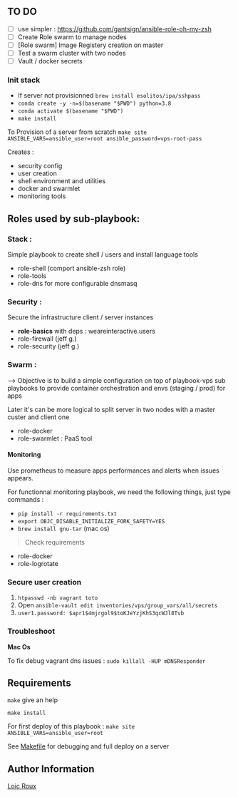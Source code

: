 
TO DO
------------
- [ ] use simpler : https://github.com/gantsign/ansible-role-oh-my-zsh
- [ ] Create Role swarm to manage nodes
- [ ] [Role swarm] Image Registery creation on master
- [ ] Test a swarm cluster with two nodes
- [ ] Vault / docker secrets

### Init stack

- If server not provisionned `brew install esolitos/ipa/sshpass`
- `conda create -y -n=$(basename "$PWD") python=3.8`
- `conda activate $(basename "$PWD")`
- `make install`

To Provision of a server from scratch `make site ANSIBLE_VARS=ansible_user=root ansible_password=vps-root-pass`

Creates :
- security config
- user creation
- shell environment and utilities
- docker and swarmlet
- monitoring tools

Roles used by sub-playbook:
------------

### Stack :

Simple playbook to create shell / users and install language tools

- role-shell (comport ansible-zsh role)
- role-tools
- role-dns for more configurable dnsmasq

### Security :

Secure the infrastructure client / server instances

- **role-basics** with deps : weareinteractive.users
- role-firewall (jeff g.)
- role-security (jeff g.)

### Swarm :

--> Objective is to build a simple configuration on top of playbook-vps sub playbooks to provide container orchestration and envs (staging / prod) for apps

Later it's can be more logical to split server in two nodes with a master custer and client one

- role-docker
- role-swarmlet : PaaS tool

#### Monitoring

Use prometheus to measure apps performances and alerts when issues appears.

For functionnal monitoring playbook, we need the following things, just type commands :

- `pip install -r requirements.txt`
- `export OBJC_DISABLE_INITIALIZE_FORK_SAFETY=YES`
- `brew install gnu-tar` (mac os)

> Check requirements

- role-docker
- role-logrotate

### Secure user creation

1. `htpasswd -nb vagrant toto`
1.  Open `ansible-vault edit inventories/vps/group_vars/all/secrets`
1. `user1.password: $apr1$4mjrgol9$toKJeYzjKhS3qcWJl8Tvb`

### Troubleshoot

**Mac Os**

To fix debug vagrant dns issues : `sudo killall -HUP mDNSResponder`

Requirements
------------

`make` give an help

`make install`

For first deploy of this playbook : `make site ANSIBLE_VARS=ansible_user=root`

See [Makefile](Makefile) for debugging and full deploy on a server

Author Information
------------------

[Loic Roux](https://github.com/loic-roux-404)
